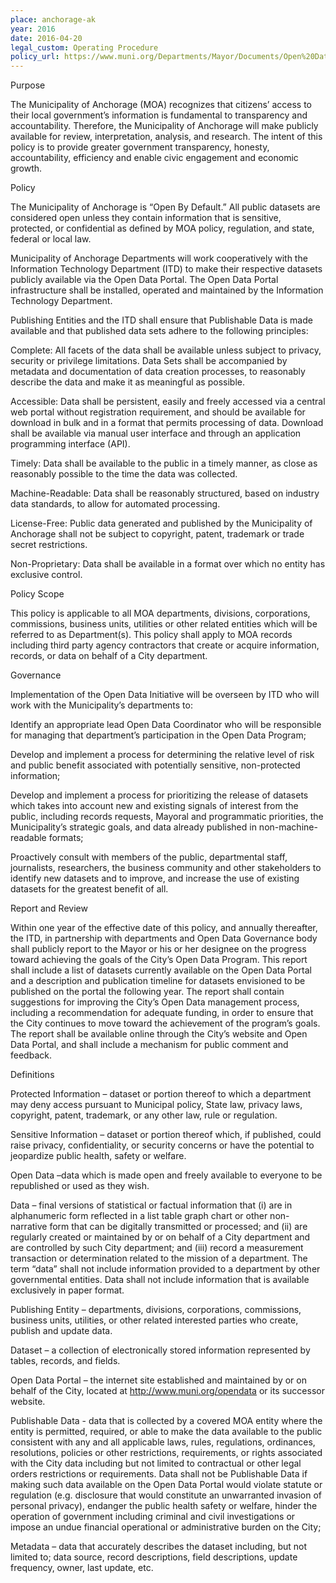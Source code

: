 ```yaml
---
place: anchorage-ak
year: 2016
date: 2016-04-20
legal_custom: Operating Procedure
policy_url: https://www.muni.org/Departments/Mayor/Documents/Open%20Data%20Policy.pdf
---
```


Purpose

The Municipality of Anchorage (MOA) recognizes that citizens’ access to their local government’s information is fundamental to transparency and accountability.  Therefore, the Municipality of Anchorage will make publicly available for review, interpretation, analysis, and research.  The intent of this policy is to provide greater government transparency, honesty, accountability, efficiency and enable civic engagement and economic growth.

Policy

The Municipality of Anchorage is “Open By Default.”  All public datasets are considered open unless they contain information that is sensitive, protected, or confidential as defined by MOA policy, regulation, and state, federal or local law.

Municipality of Anchorage Departments will work cooperatively with the Information Technology Department (ITD) to make their respective datasets publicly available via the Open Data Portal.  The Open Data Portal infrastructure shall be installed, operated and maintained by the Information Technology Department.

Publishing Entities and the ITD shall ensure that Publishable Data is made available and that published data sets adhere to the following principles:

Complete:  All facets of the data shall be available unless subject to privacy, security or privilege limitations.  Data Sets shall be accompanied by metadata and documentation of data creation processes, to reasonably describe the data and make it as meaningful as possible.

Accessible:  Data shall be persistent, easily and freely accessed via a central web portal without registration requirement, and should be available for download in bulk and in a format that permits processing of data.  Download shall be available via manual user interface and through an application programming interface (API).

Timely:  Data shall be available to the public in a timely manner, as close as reasonably possible to the time the data was collected.

Machine-Readable:  Data shall be reasonably structured, based on industry data standards, to allow for automated processing.

License-Free:  Public data generated and published by the Municipality of Anchorage shall not be subject to copyright, patent, trademark or trade secret restrictions.

Non-Proprietary:  Data shall be available in a format over which no entity has exclusive control.

Policy Scope

This policy is applicable to all MOA departments, divisions, corporations, commissions, business units, utilities or other related entities which will be referred to as Department(s). This policy shall apply to MOA records including third party agency contractors that create or acquire information, records, or data on behalf of a City department. 

Governance 

Implementation of the Open Data Initiative will be overseen by ITD who will work with the Municipality’s departments to: 

Identify an appropriate lead Open Data Coordinator who will be responsible for managing that department’s participation in the Open Data Program; 

Develop and implement a process for determining the relative level of risk and public benefit associated with potentially sensitive, non-protected information; 

Develop and implement a process for prioritizing the release of datasets which takes into account new and existing signals of interest from the public, including records requests, Mayoral and programmatic priorities, the Municipality’s strategic goals, and data already published in non-machine-readable formats;

Proactively consult with members of the public, departmental staff, journalists, researchers, the business community and other stakeholders to identify new datasets and to improve, and increase the use of existing datasets for the greatest benefit of all.

Report and Review

Within one year of the effective date of this policy, and annually thereafter, the ITD, in partnership with departments and Open Data Governance body shall publicly report to the Mayor or his or her designee on the progress toward achieving the goals of the City’s Open Data Program. This report shall include a list of datasets currently available on the Open Data Portal and a description and publication timeline for datasets envisioned to be published on the portal the following year. The report shall contain suggestions for improving the City’s Open Data management process, including a recommendation for adequate funding, in order to ensure that the City continues to move toward the achievement of the program’s goals. The report shall be available online through the City’s website and Open Data Portal, and shall include a mechanism for public comment and feedback. 

Definitions

Protected Information – dataset or portion thereof to which a department may deny access pursuant to Municipal policy, State law, privacy laws, copyright, patent, trademark, or any other law, rule or regulation.

Sensitive Information – dataset or portion thereof which, if published, could raise privacy, confidentiality, or security concerns or have the potential to jeopardize public health, safety or welfare.

Open Data –data which is made open and freely available to everyone to be republished or used as they wish.

Data – final versions of statistical or factual information that (i) are in alphanumeric form reflected in a list table graph chart or other non-narrative form that can be digitally transmitted or processed; and (ii) are regularly created or maintained by or on behalf of a City department and are controlled by such City department; and (iii) record a measurement transaction or determination related to the mission of a department. The term “data” shall not include information provided to a department by other governmental entities.  Data shall not include information that is available exclusively in paper format.

Publishing Entity – departments, divisions, corporations, commissions, business units, utilities, or other related interested parties who create, publish and update data.

Dataset – a collection of electronically stored information represented by tables, records, and fields.

Open Data Portal – the internet site established and maintained by or on behalf of the City, located at http://www.muni.org/opendata or its successor website.

Publishable Data - data that is collected by a covered MOA entity where the entity is permitted, required, or able to make the data available to the public consistent with any and all applicable laws, rules, regulations, ordinances, resolutions, policies or other restrictions, requirements, or rights associated with the City data including but not limited to contractual or other legal orders restrictions or requirements. Data shall not be Publishable Data if making such data available on the Open Data Portal would violate statute or regulation (e.g. disclosure that would constitute an unwarranted invasion of personal privacy), endanger the public health safety or welfare, hinder the operation of government including criminal and civil investigations or impose an undue financial operational or administrative burden on the City;

Metadata – data that accurately describes the dataset including, but not limited to; data source, record descriptions, field descriptions, update frequency, owner, last update, etc.

